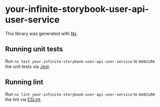 # your-infinite-storybook-user-api-user-service

This library was generated with [Nx](https://nx.dev).

## Running unit tests

Run `nx test your-infinite-storybook-user-api-user-service` to execute the unit tests via [Jest](https://jestjs.io).

## Running lint

Run `nx lint your-infinite-storybook-user-api-user-service` to execute the lint via [ESLint](https://eslint.org/).
